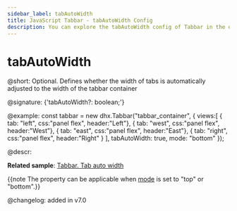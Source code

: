 ```yaml
---
sidebar_label: tabAutoWidth
title: JavaScript Tabbar - tabAutoWidth Config 
description: You can explore the tabAutoWidth config of Tabbar in the documentation of the DHTMLX JavaScript UI library. Browse developer guides and API reference, try out code examples and live demos, and download a free 30-day evaluation version of DHTMLX Suite.
---
```


# tabAutoWidth

@short: Optional. Defines whether the width of tabs is automatically adjusted to the width of the tabbar container

@signature: {'tabAutoWidth?: boolean;'}

@example:
const tabbar = new dhx.Tabbar("tabbar_container", {
    views:[
        { tab: "left", css:"panel flex", header:"Left"},
        { tab: "west", css:"panel flex", header:"West"},
        { tab: "east", css:"panel flex", header:"East"},
        { tab: "right", css:"panel flex", header:"Right" }
    ],
    tabAutoWidth: true,
    mode: "bottom"
});

@descr:

**Related sample**: [Tabbar. Tab auto width](https://snippet.dhtmlx.com/mlzko8am)

{{note The property can be applicable when [mode](tabbar/api/tabbar_mode_config.md) is set to "top" or "bottom".}}

@changelog: added in v7.0

[comment]: # (@related: tabbar/configuring_tabbar.md#autosize-for-tabs)
